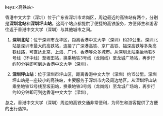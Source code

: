 keys:<高铁站>


香港中文大学（深圳）位于广东省深圳市龙岗区，周边最近的高铁站有两个，分别是**深圳北站**和**深圳坪山站**。这两个站点都提供了便捷的高铁服务，方便师生和游客往返于香港中文大学（深圳）与其他城市之间。

1. **深圳北站**：位于深圳市龙华区，距离香港中文大学（深圳）约20公里。深圳北站是深圳市最大的高铁站，连接了广深港高铁、京广高铁、福深高铁等多条高铁线路，可直达北京、上海、广州、香港等众多城市。从深圳北站乘坐地铁5号线（环中线）至坂田站，换乘地铁3号线（龙岗线）至龙城广场站，再步行约10分钟即可到达香港中文大学（深圳）。

2. **深圳坪山站**：位于深圳市坪山区，距离香港中文大学（深圳）约15公里。深圳坪山站是一座较小的高铁站，主要服务于深圳市内及周边地区。从深圳坪山站乘坐地铁12号线至坂田站，换乘地铁3号线（龙岗线）至龙城广场站，再步行约10分钟即可到达香港中文大学（深圳）。

总之，香港中文大学（深圳）周边的高铁交通非常便利，为师生和游客提供了方便的出行选择。